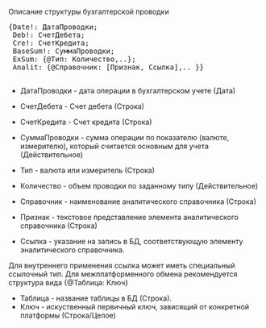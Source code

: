Описание структуры бухгалтерской проводки
<pre>
{Date!: ДатаПроводки;
 Deb!: СчетДебета;
 Cre!: СчетКредита;
 BaseSum!: СуммаПроводки;
 ExSum: {@Тип: Количество,..};
 Analit: {@Справочник: [Признак, Ссылка],.. }}
 </pre>
 * ДатаПроводки - дата операции в бухгалтерском учете (Дата)
 * СчетДебета - Счет дебета (Строка)
 * СчетКредита - Счет кредита (Строка)
 * СуммаПроводки - сумма операции по показателю (валюте, измерителю), который считается основным для учета (Действительное)
 
 * Тип - валюта или измеритель (Строка)
 * Количество - объем проводки по заданному типу (Действительное)
 
 * Справочник - наименование аналитического справочника (Строка)
 * Признак - текстовое представление элемента аналитического справочника (Строка)
 * Ссылка - указание на запись в БД, соответствующую элементу эналитического справочника. 

 Для внутреннего применения ссылка может иметь специальный ссылочный тип.
 Для межплатформенного обмена рекомендуется структура вида {@Таблица: Ключ}
 
 * Таблица - название таблицы в БД (Строка).
 * Ключ - искуственный первичный ключ, зависящий от конкретной платформы (Строка/Целое)
